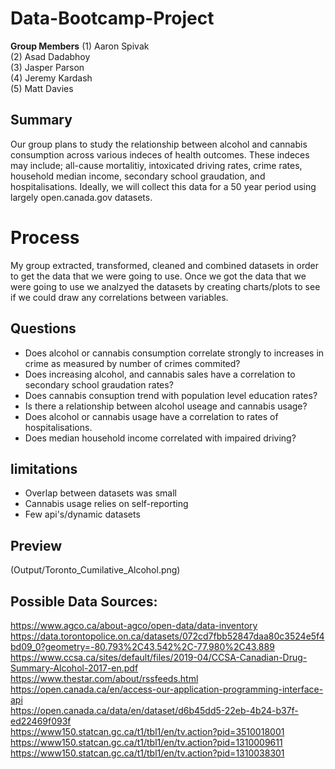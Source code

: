 # Data-Bootcamp-Project

**Group Members**
(1) Aaron Spivak <br>
(2) Asad Dadabhoy <br>
(3) Jasper Parson <br>
(4) Jeremy Kardash <br>
(5) Matt Davies <br>

## Summary
Our group plans to study the relationship between alcohol and cannabis consumption across various indeces of health outcomes. These indeces may include; all-cause mortalitiy, intoxicated driving rates, crime rates, household median income, secondary school graudation, and hospitalisations. Ideally, we will collect this data for a 50 year period using largely open.canada.gov datasets.

# Process
My group extracted, transformed, cleaned and combined datasets in order to get the data that we were going to use. Once we got the data that we were going to use we analzyed the datasets by creating charts/plots to see if we could draw any correlations between variables. 

## Questions
- Does alcohol or cannabis consumption correlate strongly to increases in crime as measured by number of crimes commited?
- Does increasing alcohol, and cannabis sales have a correlation to secondary school graudation rates?
- Does cannabis consuption trend with population level education rates?
- Is there a relationship between alcohol useage and cannabis usage?
- Does alcohol or cannabis usage have a correlation to rates of hospitalisations.
- Does median household income correlated with impaired driving? 

## limitations 
- Overlap between datasets was small
- Cannabis usage relies on self-reporting
- Few api's/dynamic datasets

## Preview
(Output/Toronto_Cumilative_Alcohol.png)

## Possible Data Sources:
https://www.agco.ca/about-agco/open-data/data-inventory <br>
https://data.torontopolice.on.ca/datasets/072cd7fbb52847daa80c3524e5f4bd09_0?geometry=-80.793%2C43.542%2C-77.980%2C43.889 <br>
https://www.ccsa.ca/sites/default/files/2019-04/CCSA-Canadian-Drug-Summary-Alcohol-2017-en.pdf <br>
https://www.thestar.com/about/rssfeeds.html <br>
https://open.canada.ca/en/access-our-application-programming-interface-api <br>
https://open.canada.ca/data/en/dataset/d6b45dd5-22eb-4b24-b37f-ed22469f093f <br>
https://www150.statcan.gc.ca/t1/tbl1/en/tv.action?pid=3510018001 <br>
https://www150.statcan.gc.ca/t1/tbl1/en/tv.action?pid=1310009611 <br>
https://www150.statcan.gc.ca/t1/tbl1/en/tv.action?pid=1310038301 <br>
